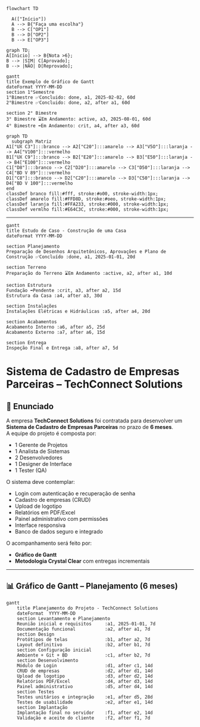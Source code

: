 
```mermaid
flowchart TD

  A(["Início"])
  A --> B{"Faça uma escolha"}
  B --> C["OP1"]
  B --> D["OP2"]
  B --> E["OP3"]
```

```mermaid
graph TD;
A[Inicio] --> B{Nota >6};
B --> |SIM| C[Aprovado];
B --> |NÃO| D[Reprovado];
```

```mermaid
gantt
title Exemplo de Gráfico de Gantt
dateFormat YYYY-MM-DD
section 1°Semestre
1°Bimestre ✅Concluido: done, a1, 2025-02-02, 60d
2°Bimestre ✅Concluido: done, a2, after a1, 60d

section 2° Bimestre
3° Bimestre ⌛Em Andamento: active, a3, 2025-08-01, 60d
4° Bimestre ➡️Em Andamento: crit, a4, after a3, 60d
```



```mermaid
graph TD
  subgraph Matriz
A1["UX C3"]:::branco --> A2["C20"]:::amarelo --> A3["V5O"]:::laranja --> A4["V100"]:::vermelho
B1["UX C9"]:::branco --> B2["E20"]:::amarelo --> B3["E50"]:::laranja --> B4["E100"]:::vermelho
C1["D8"]:::branco --> C2["D20"]:::amarelo --> C3["D50"]:::laranja --> C4["BD V 89"]:::vermelho
D1["C8"]:::branco --> D2["C20"]:::amarelo --> D3["C50"]:::laranja --> D4["BD V 100"]:::vermelho
end
classDef branco fill:#fff, stroke:#o00, stroke-width:1px;
classDef amarelo fill:#FFD8D, stroke:#oeo, stroke-width:1px;
classDef laranja fill:#FFA233, stroke:#000, stroke-width:1px;
classDef vermlho fill:#E64C3C, stroke:#000, stroke-width:1px;
```

---


```mermaid
gantt
title Estudo de Caso - Construção de uma Casa
dateFormat YYYY-MM-DD

section Planejamento
Preparação de Desenhos Arquitetônicos, Aprovações e Plano de Construção ✅Concluído :done, a1, 2025-01-01, 20d

section Terreno
Preparação do Terreno ⌛Em Andamento :active, a2, after a1, 10d

section Estrutura
Fundação ➡️Pendente :crit, a3, after a2, 15d
Estrutura da Casa :a4, after a3, 30d

section Instalações
Instalações Elétricas e Hidráulicas :a5, after a4, 20d

section Acabamentos
Acabamento Interno :a6, after a5, 25d
Acabamento Externo :a7, after a6, 15d

section Entrega
Inspeção Final e Entrega :a8, after a7, 5d

```



<!-- ```mermaid
gantt
title Construção de uma Casa
dateFormat YYYY-MM-DD
section Planejamento
Planejamento e Aprovações ✅:done, a1, 2025-01-01, 20d

section Terreno
Preparação do Terreno ⌛:active, a2, after a1, 10d

section Estrutura
Fundação ➡️:crit, a3, after a2, 15d
Estrutura da Casa :a4, after a3, 30d

section Instalações
Instalações Elétricas e Hidráulicas :a5, after a4, 20d

section Acabamentos
Acabamento Interno :a6, after a5, 25d
Acabamento Externo :a7, after a6, 15d

section Entrega
Inspeção Final e Entrega :a8, after a7, 5d
``` -->







































# Sistema de Cadastro de Empresas Parceiras – TechConnect Solutions

## 📌 Enunciado
A empresa **TechConnect Solutions** foi contratada para desenvolver um **Sistema de Cadastro de Empresas Parceiras** no prazo de **6 meses**.  
A equipe do projeto é composta por:  
- 1 Gerente de Projetos  
- 1 Analista de Sistemas  
- 2 Desenvolvedores  
- 1 Designer de Interface  
- 1 Tester (QA)  

O sistema deve contemplar:  
- Login com autenticação e recuperação de senha  
- Cadastro de empresas (CRUD)  
- Upload de logotipo  
- Relatórios em PDF/Excel  
- Painel administrativo com permissões  
- Interface responsiva  
- Banco de dados seguro e integrado  

O acompanhamento será feito por:  
- **Gráfico de Gantt**  
- **Metodologia Crystal Clear** com entregas incrementais  

---

## 📊 Gráfico de Gantt – Planejamento (6 meses)

```mermaid
gantt
    title Planejamento do Projeto - TechConnect Solutions
    dateFormat  YYYY-MM-DD
    section Levantamento e Planejamento
    Reunião inicial e requisitos     :a1, 2025-01-01, 7d
    Documentação funcional           :a2, after a1, 7d
    section Design
    Protótipos de telas              :b1, after a2, 7d
    Layout definitivo                :b2, after b1, 7d
    section Configuração inicial
    Ambiente + Git + BD              :c1, after b2, 7d
    section Desenvolvimento
    Módulo de Login                  :d1, after c1, 14d
    CRUD de empresas                 :d2, after d1, 14d
    Upload de logotipo               :d3, after d2, 14d
    Relatórios PDF/Excel             :d4, after d3, 14d
    Painel administrativo            :d5, after d4, 14d
    section Testes
    Testes unitários e integração    :e1, after d5, 28d
    Testes de usabilidade            :e2, after e1, 14d
    section Implantação
    Implantação final no servidor    :f1, after e2, 14d
    Validação e aceite do cliente    :f2, after f1, 7d






